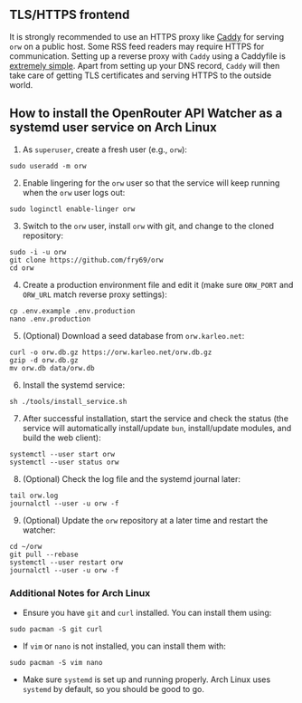 ## TLS/HTTPS frontend

It is strongly recommended to use an HTTPS proxy like [Caddy](https://caddyserver.com/) for serving `orw` on a public host. Some RSS feed readers may require HTTPS for communication. Setting up a reverse proxy with `Caddy` using a Caddyfile is [extremely simple](https://caddyserver.com/docs/caddyfile/patterns#reverse-proxy). Apart from setting up your DNS record, `Caddy` will then take care of getting TLS certificates and serving HTTPS to the outside world.

## How to install the OpenRouter API Watcher as a systemd user service on Arch Linux

1. As `superuser`, create a fresh user (e.g., `orw`):

```shell
sudo useradd -m orw
```

2. Enable lingering for the `orw` user so that the service will keep running when the `orw` user logs out:

```shell
sudo loginctl enable-linger orw
```

3. Switch to the `orw` user, install `orw` with git, and change to the cloned repository:

```shell
sudo -i -u orw
git clone https://github.com/fry69/orw
cd orw
```

4. Create a production environment file and edit it (make sure `ORW_PORT` and `ORW_URL` match reverse proxy settings):

```shell
cp .env.example .env.production
nano .env.production
```

5. (Optional) Download a seed database from `orw.karleo.net`:

```shell
curl -o orw.db.gz https://orw.karleo.net/orw.db.gz
gzip -d orw.db.gz
mv orw.db data/orw.db
```

6. Install the systemd service:

```shell
sh ./tools/install_service.sh
```

7. After successful installation, start the service and check the status (the service will automatically install/update `bun`, install/update modules, and build the web client):

```shell
systemctl --user start orw
systemctl --user status orw
```

8. (Optional) Check the log file and the systemd journal later:

```shell
tail orw.log
journalctl --user -u orw -f
```

9. (Optional) Update the `orw` repository at a later time and restart the watcher:

```shell
cd ~/orw
git pull --rebase
systemctl --user restart orw
journalctl --user -u orw -f
```

### Additional Notes for Arch Linux

- Ensure you have `git` and `curl` installed. You can install them using:

```shell
sudo pacman -S git curl
```

- If `vim` or `nano` is not installed, you can install them with:

```shell
sudo pacman -S vim nano
```

- Make sure `systemd` is set up and running properly. Arch Linux uses `systemd` by default, so you should be good to go.
